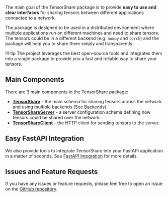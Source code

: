 The main goal of the TensorShare package is to provide __easy to use and clear interfaces__ for sharing tensors
between different applications connected to a network.

The package is designed to be used in a distributed environment where multiple applications run on different
machines and need to share tensors. The tensors could be in a different backend (e.g. `numpy` and `torch`)
and the package will help you to share them simply and transparently.

!!! tip
    The project leverages the best open-source tools and integrates them into a single package to provide you
    a fast and reliable way to share your tensors.

## Main Components

There are 3 main components in the TensorShare package:

* [__TensorShare__](../usage/tensorshare) - the main schema for sharing tensors across the network and using multiple backends (See [Backends](../usage/backends))
* [__TensorShareServer__](../usage/tensorshare_server) - a server configuration schema defining how tensors could be shared over the network.
* [__TensorShareClient__](../usage/tensorshare_client) - the HTTP client for sending tensors to the server.

## Easy FastAPI Integration

We also provide tools to integrate TensorShare into your FastAPI application in a matter of seconds. See
[FastAPI Integration](../usage/fastapi_integration) for more details.

## Issues and Feature Requests

If you have any issues or feature requests, please feel free to open an Issue on the [GitHub repository](https://github.com/chainyo/tensorshare/issues).
